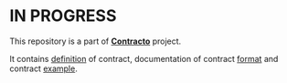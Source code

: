 # IN PROGRESS

This repository is a part of [__Contracto__](https://github.com/kv109/contracto) project.

It contains [definition](https://github.com/kv109/contracto_sample-contract/wiki/Contract-definition) of contract, documentation of contract [format](https://github.com/kv109/contracto_sample-contract/wiki/Contract-format) and contract [example](https://github.com/kv109/contracto_sample-contract/blob/master/contract.con.json).

